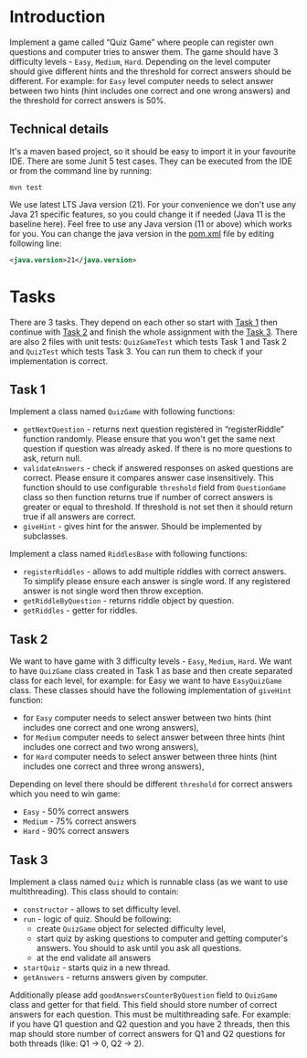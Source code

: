 # Introduction
Implement a game called “Quiz Game” where people can register own questions and computer tries to answer them.
The game should have 3 difficulty levels - `Easy`, `Medium`, `Hard`. Depending on the level computer should give different hints and the threshold for correct answers should be different.
For example: for `Easy` level computer needs to select answer between two hints (hint includes one correct and one wrong answers) and the threshold for correct answers is 50%.

## Technical details
It's a maven based project, so it should be easy to import it in your favourite IDE.
There are some Junit 5 test cases. They can be executed from the IDE or from the command line by running:
```shell
mvn test
```
We use latest LTS Java version (21). For your convenience we don't use any Java 21 specific features, so you could change it if needed (Java 11 is the baseline here).
Feel free to use any Java version (11 or above) which works for you. You can change the java version in the [pom.xml](./pom.xml) file by editing following line:
```xml
<java.version>21</java.version>
```

# Tasks 
There are 3 tasks. They depend on each other so start with [Task 1](#Task-1) then continue with [Task 2](#Task-2) and finish the whole assignment with the [Task 3](#Task-3).
There are also 2 files with unit tests: `QuizGameTest` which tests Task 1 and Task 2 and `QuizTest` which tests Task 3. You can run them to check if your implementation is correct.

## Task 1

Implement a class named `QuizGame` with following functions:
- `getNextQuestion` - returns next question registered in “registerRiddle” function randomly. Please ensure that you won't get the same next question if question was already asked. If there is no more questions to ask, return null. 
- `validateAnswers` - check if answered responses on asked questions are correct. Please ensure it compares answer case insensitively. This function should to use configurable `threshold` field from `QuestionGame` class so then function returns true if number of correct answers is greater or equal to threshold. If threshold is not set then it should return true if all answers are correct.
- `giveHint` - gives hint for the answer. Should be implemented by subclasses. 

Implement a class named `RiddlesBase` with following functions: 
- `registerRiddles` - allows to add multiple riddles with correct answers. To simplify please ensure each answer is single word. If any registered answer is not single word then throw exception.
- `getRiddleByQuestion` - returns riddle object by question. 
- `getRiddles` - getter for riddles. 

## Task 2
We want to have game with 3 difficulty levels - `Easy`, `Medium`, `Hard`. We want to have `QuizGame` class created in Task 1 as base and then create separated class for each level, for example: for Easy we want to have `EasyQuizGame` class. These classes should have the following implementation of `giveHint` function:
- for `Easy` computer needs to select answer between two hints (hint includes one correct and one wrong answers),
- for `Medium` computer needs to select answer between three hints (hint includes one correct and two wrong answers),
- for `Hard` computer needs to select answer between three hints (hint includes one correct and three wrong answers),

Depending on level there should be different `threshold` for correct answers which you need to win game:
- `Easy` - 50% correct answers
- `Medium` - 75% correct answers
- `Hard` - 90% correct answers

## Task 3
Implement a class named `Quiz` which is runnable class (as we want to use multithreading). This class should to contain: 
- `constructor` - allows to set difficulty level. 
- `run` - logic of quiz. Should be following: 
  - create `QuizGame` object for selected difficulty level,
  - start quiz by asking questions to computer and getting computer's answers. You should to ask until you ask all questions.
  - at the end validate all answers
- `startQuiz` - starts quiz in a new thread.
- `getAnswers` - returns answers given by computer.

Additionally please add `goodAnswersCounterByQuestion` field to `QuizGame` class and getter for that field. This field should store number of correct answers for each question. This must be multithreading safe. 
For example: if you have Q1 question and Q2 question and you have 2 threads, then this map should store number of correct answers for Q1 and Q2 questions for both threads (like: Q1 -> 0, Q2 -> 2).